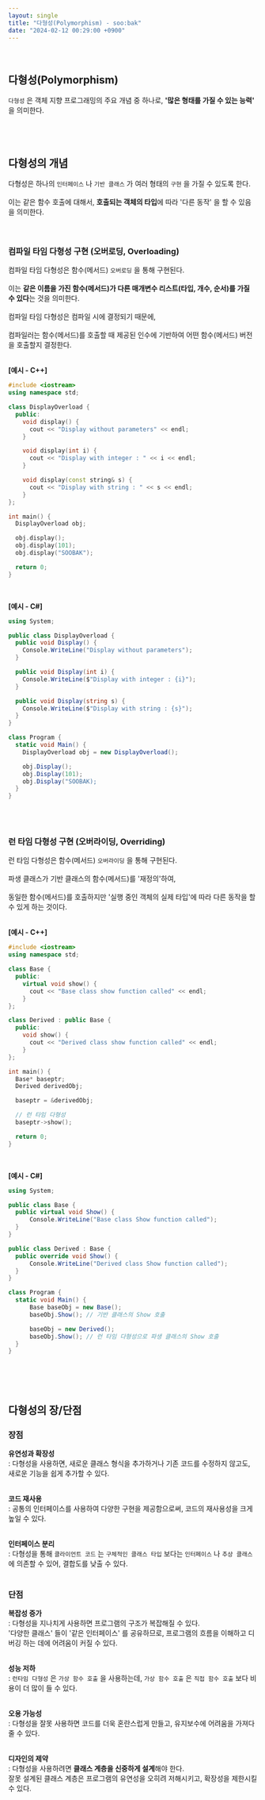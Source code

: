 ```yaml
---
layout: single
title: "다형성(Polymorphism) - soo:bak"
date: "2024-02-12 00:29:00 +0900"
---
```

<br>

## 다형성(Polymorphism)
`다형성` 은 객체 지향 프로그래밍의 주요 개념 중 하나로, <b>'많은 형태를 가질 수 있는 능력'</b> 을 의미한다.<br>
<br>
<br>
<br>

## 다형성의 개념
다형성은 하나의 `인터페이스` 나 `기반 클래스` 가 여러 형태의 `구현` 을 가질 수 있도록 한다.<br>
<br>
이는 같은 함수 호출에 대해서, <b>호출되는 객체의 타입</b>에 따라 '다른 동작' 을 할 수 있음을 의미한다.<br>
<br>
<br>

### 컴파일 타임 다형성 구현 (오버로딩, Overloading)
컴파일 타임 다형성은 함수(메서드) `오버로딩` 을 통해 구현된다.<br>
<br>
이는 <b>같은 이름을 가진 함수(메서드)가 다른 매개변수 리스트(타입, 개수, 순서)를 가질 수 있다</b>는 것을 의미한다.<br>
<br>
컴파일 타임 다형성은 컴파일 시에 결정되기 때문에,<br>
<br>
컴파일러는 함수(메서드)를 호출할 때 제공된 인수에 기반하여 어떤 함수(메서드) 버전을 호출할지 결정한다.<br>
<br>

<b>[예시 - C++]<br></b>

```c++
#include <iostream>
using namespace std;

class DisplayOverload {
  public:
    void display() {
      cout << "Display without parameters" << endl;
    }

    void display(int i) {
      cout << "Display with integer : " << i << endl;
    }

    void display(const string& s) {
      cout << "Display with string : " << s << endl;
    }
};

int main() {
  DisplayOverload obj;

  obj.display();
  obj.display(101);
  obj.display("SOOBAK");

  return 0;
}
```
<br>

<b>[예시 - C#]<br></b>

```c#
using System;

public class DisplayOverload {
  public void Display() {
    Console.WriteLine("Display without parameters");
  }

  public void Display(int i) {
    Console.WriteLine($"Display with integer : {i}");
  }

  public void Display(string s) {
    Console.WriteLine($"Display with string : {s}");
  }
}

class Program {
  static void Main() {
    DisplayOverload obj = new DisplayOverload();

    obj.Display();
    obj.Display(101);
    obj.Display("SOOBAK);
  }
}
```
<br>
<br>

### 런 타임 다형성 구현 (오버라이딩, Overriding)
런 타임 다형성은 함수(메서드) `오버라이딩` 을 통해 구현된다.<br>
<br>
파생 클래스가 기반 클래스의 함수(메서드)를 '재정의'하여,<br>
<br>
동일한 함수(메서드)를 호출하지만 '실행 중인 객체의 실제 타입'에 따라 다른 동작을 할 수 있게 하는 것이다.<br>
<br>

<b>[예시 - C++]<br></b>

```c++
#include <iostream>
using namespace std;

class Base {
  public:
    virtual void show() {
      cout << "Base class show function called" << endl;
    }
};

class Derived : public Base {
  public:
    void show() {
      cout << "Derived class show function called" << endl;
    }
};

int main() {
  Base* baseptr;
  Derived derivedObj;

  baseptr = &derivedObj;

  // 런 타임 다형성
  baseptr->show();

  return 0;
}
```
<br>

<b>[예시 - C#]<br></b>

```c#
using System;

public class Base {
  public virtual void Show() {
      Console.WriteLine("Base class Show function called");
  }
}

public class Derived : Base {
  public override void Show() {
      Console.WriteLine("Derived class Show function called");
  }
}

class Program {
  static void Main() {
      Base baseObj = new Base();
      baseObj.Show(); // 기반 클래스의 Show 호출

      baseObj = new Derived();
      baseObj.Show(); // 런 타임 다형성으로 파생 클래스의 Show 호출
  }
}
```
<br>
<br>
<br>

## 다형성의 장/단점

### 장점

<b>유연성과 확장성</b>
<br>: 다형성을 사용하면, 새로운 클래스 형식을 추가하거나 기존 코드를 수정하지 않고도, 새로운 기능을 쉽게 추가할 수 있다.<br>
<br>

<b>코드 재사용</b>
<br>: 공통의 인터페이스를 사용하여 다양한 구현을 제공함으로써, 코드의 재사용성을 크게 높일 수 있다.<br>
<br>

<b>인터페이스 분리</b>
<br>: 다형성을 통해 `클라이언트 코드` 는 `구체적인 클래스 타입` 보다는 `인터페이스` 나 `추상 클래스` 에 의존할 수 있어, 결합도를 낮출 수 있다.<br>
<br>


### 단점

<b>복잡성 증가</b>
<br>: 다형성을 지나치게 사용하면 프로그램의 구조가 복잡해질 수 있다.<br>
'다양한 클래스' 들이 '같은 인터페이스' 를 공유하므로, 프로그램의 흐름을 이해하고 디버깅 하는 데에 어려움이 커질 수 있다.<br>
<br>

<b>성능 저하</b>
<br>: `런타임 다형성` 은 `가상 함수 호출` 을 사용하는데, `가상 함수 호출` 은 `직접 함수 호출` 보다 비용이 더 많이 들 수 있다.<br>
<br>

<b>오용 가능성</b>
<br>: 다형성을 잘못 사용하면 코드를 더욱 혼란스럽게 만들고, 유지보수에 어려움을 가져다줄 수 있다.<br>
<br>

<b>디자인의 제약</b>
<br>: 다형성을 사용하려면 <b>클래스 계층을 신중하게 설계</b>해야 한다.<br>
잘못 설계된 클래스 계층은 프로그램의 유연성을 오히려 저해시키고, 확장성을 제한시킬 수 있다.<br>

<br><br><br>
